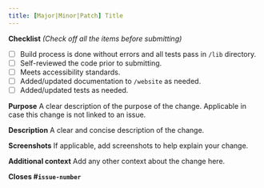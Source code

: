 ```yaml
---
title: [Major|Minor|Patch] Title
---
```


**Checklist**
_(Check off all the items before submitting)_
- [ ] Build process is done without errors and all tests pass in `/lib` directory.
- [ ] Self-reviewed the code prior to submitting.
- [ ] Meets accessibility standards.
- [ ] Added/updated documentation to `/website` as needed.
- [ ] Added/updated tests as needed.

**Purpose**
A clear description of the purpose of the change. Applicable in case this change is not linked to an issue.

**Description**
A clear and concise description of the change.

**Screenshots**
If applicable, add screenshots to help explain your change.

**Additional context**
Add any other context about the change here.

**Closes #`issue-number`**